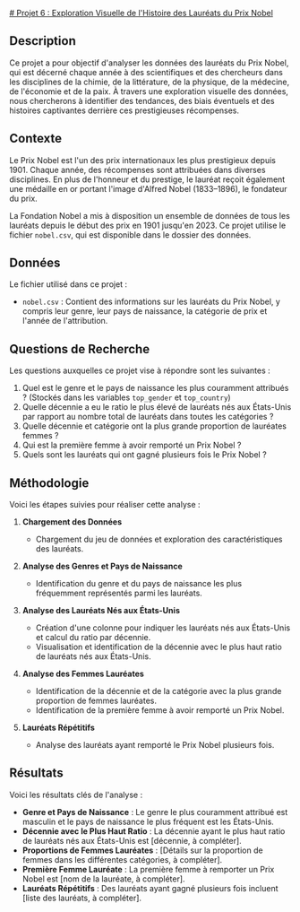 [# Projet 6 : Exploration Visuelle de l'Histoire des Lauréats du Prix Nobel](https://github.com/y-sm-s/Exploration-Visuelle-de-l-Histoire-des-Laur-ats-du-Prix-Nobel/blob/main/Exploration%20Visuelle%20de%20l'Histoire%20des%20Laure%CC%81ats%20du%20Prix%20Nobel.ipynb)

## Description  
Ce projet a pour objectif d'analyser les données des lauréats du Prix Nobel, qui est décerné chaque année à des scientifiques et des chercheurs dans les disciplines de la chimie, de la littérature, de la physique, de la médecine, de l'économie et de la paix. À travers une exploration visuelle des données, nous chercherons à identifier des tendances, des biais éventuels et des histoires captivantes derrière ces prestigieuses récompenses.

## Contexte  
Le Prix Nobel est l'un des prix internationaux les plus prestigieux depuis 1901. Chaque année, des récompenses sont attribuées dans diverses disciplines. En plus de l'honneur et du prestige, le lauréat reçoit également une médaille en or portant l'image d'Alfred Nobel (1833–1896), le fondateur du prix.

La Fondation Nobel a mis à disposition un ensemble de données de tous les lauréats depuis le début des prix en 1901 jusqu'en 2023. Ce projet utilise le fichier `nobel.csv`, qui est disponible dans le dossier des données.

## Données  
Le fichier utilisé dans ce projet :
- `nobel.csv` : Contient des informations sur les lauréats du Prix Nobel, y compris leur genre, leur pays de naissance, la catégorie de prix et l'année de l'attribution.

## Questions de Recherche  
Les questions auxquelles ce projet vise à répondre sont les suivantes :
1. Quel est le genre et le pays de naissance les plus couramment attribués ? (Stockés dans les variables `top_gender` et `top_country`)
2. Quelle décennie a eu le ratio le plus élevé de lauréats nés aux États-Unis par rapport au nombre total de lauréats dans toutes les catégories ?
3. Quelle décennie et catégorie ont la plus grande proportion de lauréates femmes ?
4. Qui est la première femme à avoir remporté un Prix Nobel ?
5. Quels sont les lauréats qui ont gagné plusieurs fois le Prix Nobel ?

## Méthodologie  
Voici les étapes suivies pour réaliser cette analyse :

1. **Chargement des Données**  
   - Chargement du jeu de données et exploration des caractéristiques des lauréats.
  
2. **Analyse des Genres et Pays de Naissance**  
   - Identification du genre et du pays de naissance les plus fréquemment représentés parmi les lauréats.

3. **Analyse des Lauréats Nés aux États-Unis**  
   - Création d'une colonne pour indiquer les lauréats nés aux États-Unis et calcul du ratio par décennie.
   - Visualisation et identification de la décennie avec le plus haut ratio de lauréats nés aux États-Unis.

4. **Analyse des Femmes Lauréates**  
   - Identification de la décennie et de la catégorie avec la plus grande proportion de femmes lauréates.
   - Identification de la première femme à avoir remporté un Prix Nobel.

5. **Lauréats Répétitifs**  
   - Analyse des lauréats ayant remporté le Prix Nobel plusieurs fois.

## Résultats  
Voici les résultats clés de l'analyse :
- **Genre et Pays de Naissance** : Le genre le plus couramment attribué est masculin et le pays de naissance le plus fréquent est les États-Unis.
- **Décennie avec le Plus Haut Ratio** : La décennie ayant le plus haut ratio de lauréats nés aux États-Unis est [décennie, à compléter].
- **Proportions de Femmes Lauréates** : [Détails sur la proportion de femmes dans les différentes catégories, à compléter].
- **Première Femme Lauréate** : La première femme à remporter un Prix Nobel est [nom de la lauréate, à compléter].
- **Lauréats Répétitifs** : Des lauréats ayant gagné plusieurs fois incluent [liste des lauréats, à compléter].
